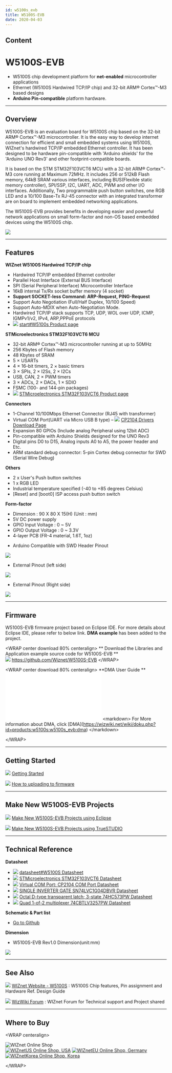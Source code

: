 ```yaml
---
id: w5100s_evb
title: W5100S-EVB
date: 2020-04-03
---
```



## Content

# W5100S-EVB

  - W5100S chip development platform for **net-enabled** microcontroller
    applications
  - Ethernet (W5100S Hardwired TCP/IP chip) and 32-bit ARM® Cortex™-M3
    based designs
  - **Arduino Pin-compatible** platform hardware.

-----

## Overview

W5100S-EVB is an evaluation board for W5100S chip based on the 32-bit
ARM® Cortex™-M3 microcontroller. It is the easy way to develop internet
connection for efficient and small embedded systems using W5100S,
WIZnet's hardwired TCP/IP embedded Ethernet controller. It has been
designed to be hardware pin-compatible with 'Arduino shields' for the
'Arduino UNO Rev3' and other footprint-compatible boards.

It is based on the STM STM32F103VCT6 MCU with a 32-bit ARM® Cortex™-M3
core running at Maximum 72MHz. It includes 256 or 512kB Flash memory,
64kB SRAM various interfaces, including BUS(Flexible static memory
controller), SPI/SSP, I2C, UART, ADC, PWM and other I/O interfaces.
Additionally, Two programmable push button switches, one RGB LED and a
10/100 Base-Tx RJ-45 connector with an integrated transformer are on
board to implement embedded networking applications.

The W5100S-EVB provides benefits in developing easier and powerful
network applications on small form-factor and non-OS based embedded
devices using the W5100S chip.

![](/products/w5100s/w5100s_evb/w5100s-evb_partdescription.png)

-----

## Features

**WIZnet W5100S Hardwired TCP/IP chip**

  - Hardwired TCP/IP embedded Ethernet controller
  - Parallel Host Interface (External BUS Interface)
  - SPI (Serial Peripheral Interface) Microcontroller Interface
  - 16kB internal Tx/Rx socket buffer memory (4 socket)
  - **Support SOCKET-less Command: ARP-Request, PING-Request**
  - Support Auto Negotiation (Full/Half Duplex, 10/100 Speed)
  - Support Auto-MDIX when Auto-Negotiation Mode.
  - Hardwired TCP/IP stack supports TCP, UDP, WOL over UDP, ICMP,
    IGMPv1/v2, IPv4, ARP,PPPoE protocols
  - ![](/products/w5500/w5500_evb/icons/link.png) [start\#W5100s Product
    page](/products/w5100s/start#W5100s%20Product%20page)

**STMicroelectronics STM32F103VCT6 MCU**

  - 32-bit ARM® Cortex™-M3 microcontroller running at up to 50MHz
  - 256 Kbytes of Flash memory
  - 48 Kbytes of SRAM
  - 5 × USARTs
  - 4 × 16-bit timers, 2 × basic timers
  - 3 × SPIs, 2 × I2Ss, 2 × I2Cs
  - USB, CAN, 2 × PWM timers
  - 3 × ADCs, 2 × DACs, 1 × SDIO
  - FSMC (100- and 144-pin packages)
  - ![](/products/w5500/w5500_evb/icons/link.png) [STMicroelectronics
    STM32F103VCT6 Product
    page](http://www.st.com/en/microcontrollers/stm32f103vc.html)

**Connectors**

  - 1-Channel 10/100Mbps Ethernet Connector (RJ45 with transformer)
  - Virtual COM Port(UART via Micro USB B type) –
    ![](/products/w5500/w5500_evb/icons/link.png) [CP2104 Drivers
    Download
    Page](https://www.silabs.com/products/interface/usb-bridges/classic-usb-bridges/device.cp2104)
  - Expansion 80 GPIOs (Include analog Peripheral using 12bit ADC)
  - Pin-compatible with Arduino Shields designed for the UNO Rev3
  - Digital pins D0 to D15, Analog inputs A0 to A5, the power header and
    Etc.
  - ARM standard debug connector: 5-pin Cortex debug connector for SWD
    (Serial Wire Debug)

**Others**

  - 2 x User's Push button switches
  - 1 x RGB LED
  - Industrial temperature specified (-40 to +85 degrees Celsius)
  - \[Reset\] and \[boot0\] ISP access push button switch

**Form-factor**

  - Dimension : 90 X 80 X 15(H) (Unit : mm)
  - 5V DC power supply
  - GPIO Input Voltage : 0 \~ 5V
  - GPIO Output Voltage : 0 \~ 3.3V
  - 4-layer PCB (FR-4 material, 1.6T, 1oz)

<!-- end list -->

  - Arduino Compatible with SWD Header Pinout

![](/products/w5100s/w5100s_evb/arduino_swd_pinout.png)

  - External Pinout (left side)

![](/products/w5100s/w5100s_evb/expansion_pinout_left_v3.png)

  - External Pinout (Right side)

![](/products/w5100s/w5100s_evb/expansion_pinout_right_v3.png)

-----

## Firmware

W5100S-EVB firmware project based on Eclipse IDE. For more details about
Eclipse IDE, please refer to below link. **DMA example** has been added
to the project.

\<WRAP center download 80% centeralign\> \*\* Download the Libraries and
Application example source code for W5100S-EVB \*\*  
![](/products/w5500/w5500_evb/icons/github.png)
<https://github.com/Wiznet/W5100S-EVB> \</WRAP\>

\<WRAP center download 80% centeralign\> \*\*DMA User Guide \*\*  
![W5100S DMA V1.0.0
Korean.pdf](/products/w5100s/w5100s_evb/w5100s_an_dma_v100k.pdf)
\<markdown\> For More information about DMA, click
\[DMA\](<https://wizwiki.net/wiki/doku.php?id=products:w5100s:w5100s_evb:dma>)
\</markdown\>

\</WRAP\>

-----

## Getting Started

![](/products/w5500/w5500_evb/icons/link.png) [Getting
Started](/products/w5100s/w5100s_evb/getting_started)

![](/products/w5500/w5500_evb/icons/link.png) [How to uploading to
firmware](/products/w5100s/w5100s_evb/getting_started#how_to_uploading_to_firmware)

-----

## Make New W5100S-EVB Projects

![](/products/w5500/w5500_evb/icons/link.png) [Make New W5100S-EVB
Projects using
Eclipse](/products/w5100s/w5100s_evb/make_a_new_projects_eclipse)

![](/products/w5500/w5500_evb/icons/link.png) [Make New W5100S-EVB
Projects using
TrueSTUDIO](/products/w5100s/w5100s_evb/make_a_new_projects_truestudio)

-----

## Technical Reference

**Datasheet**

  - ![](/products/w5500/w5500_evb/icons/link.png) [datasheet\#W5100S
    Datasheet](/products/w5100S/datasheet#W5100S%20Datasheet)
  - ![](/products/w5500/w5500_evb/icons/download.png)
    [STMicroelectronics STM32F103VCT6
    Datasheet](http://www.st.com/en/microcontrollers/stm32f103vc.html)
  - ![](/products/w5500/w5500_evb/icons/download.png) [Virtual COM Port:
    CP2104 COM Port
    Datasheet](https://www.silabs.com/products/interface/usb-bridges/classic-usb-bridges/device.cp2104)
  - ![](/products/w5500/w5500_evb/icons/download.png) [SINGLE INVERTER
    GATE SN74LVC1G04DBVR
    Datasheet](http://www.ti.com/lit/ds/symlink/sn74lvc1g04.pdf)
  - ![](/products/w5500/w5500_evb/icons/download.png) [Octal D-type
    transparent latch; 3-state 74HC573PW
    Datasheet](https://assets.nexperia.com/documents/data-sheet/74HC_HCT573.pdf)
  - ![](/products/w5500/w5500_evb/icons/download.png) [Quad 1-of-2
    multiplexer 74CBTLV3257PW
    Datasheet](https://www.nxp.com/docs/en/data-sheet/74CBTLV3257.pdf)

**Schematic & Part list**

  - [Go to
    Github](https://github.com/Wiznet/Hardware-Files-of-WIZnet/tree/master/02_iEthernet/W5100S)

**Dimension**

  - W5100S-EVB Rev1.0 Dimension(unit:mm)

![](/products/w5100s/w5100s_evb/w5100s-evb_dimension.png)

-----

## See Also

![](/products/w5500/w5500_evb/icons/link.png) [WIZnet Website -
W5100S](https://www.wiznet.io/product-item/w5100s) : W5100S Chip
features, Pin assignment and Hardware Ref. Design Guide

![](/products/w5500/w5500_evb/icons/link.png) [WizWiki
Forum](https://forum.wiznet.io) : WIZnet Forum for Technical support and
Project shared

-----

## Where to Buy

\<WRAP centeralign\>

![WIZnet Online Shop](/products/w5500/buynow.png)  
[![WIZnetUS Online Shop,
USA](/products/w5500/w5500_evb/icons/dollar.png)](http://www.shopwiznet.com/)
[![WIZnetEU Online Shop,
Germany](/products/w5500/w5500_evb/icons/european-euro.png)](http://shop.wiznet.eu/)
[![WIZnetKorea Online Shop,
Korea](/products/w5500/w5500_evb/icons/won.png)](http://shop.wiznet.co.kr/)

\</WRAP\>
